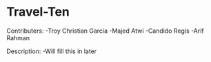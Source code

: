 # Travel-Ten

Contributers: 
    -Troy Christian Garcia
    -Majed Atwi
    -Candido Regis
    -Arif Rahman

Description: -Will fill this in later